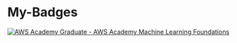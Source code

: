 # My-Badges

[![AWS Academy Graduate - AWS Academy Machine Learning Foundations](https://www.credly.com/badges/0ffc2df5-01aa-4fab-a209-2d2d88f37316/public_url)]((https://www.credly.com/organizations/amazon-web-services/badges)https://www.credly.com/organizations/amazon-web-services/badges)

